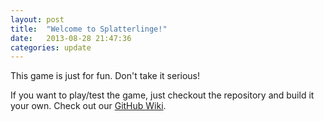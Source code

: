 ```yaml
---
layout: post
title:  "Welcome to Splatterlinge!"
date:   2013-08-28 21:47:36
categories: update
---
```


This game is just for fun. Don't take it serious!

If you want to play/test the game, just checkout the repository and build it your own. Check out our [GitHub Wiki][build-wiki].

[build-wiki]:    https://github.com/splatterlinge/Splatterlinge/wiki/Build-From-Source
